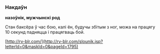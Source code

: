 ### Накдаўн
**назоўнік, мужчынскі род**

Стан баксёра ў час бою, калі ён, будучы збітым з ног, можа на працягу 10 секунд падняцца і працягваць бой.

<a rel="author">[http://rv-blr.com/](http://rv-blr.com/slounik.jsp?letterId=0&maskId=0&pageId=1795)</a>
